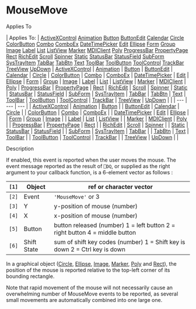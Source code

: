 




<h1 class="heading"><span class="name">MouseMove</span></h1>

Applies To

| Applies To: | [ActiveXControl](./activexcontrol.md) [Animation](./animation.md) [Button](./button.md) [ButtonEdit](./buttonedit.md) [Calendar](./calendar.md) [Circle](./circle.md) [ColorButton](./colorbutton.md) [Combo](./combo.md) [ComboEx](./comboex.md) [DateTimePicker](./datetimepicker.md) [Edit](./edit.md) [Ellipse](./ellipse.md) [Form](./form.md) [Group](./group.md) [Image](./image.md) [Label](./label.md) [List](./list.md) [ListView](./listview.md) [Marker](./marker.md) [MDIClient](./mdiclient.md) [Poly](./poly.md) [ProgressBar](./progressbar.md) [PropertyPage](./propertypage.md) [Rect](./rect.md) [RichEdit](./richedit.md) [Scroll](./scroll.md) [Spinner](./spinner.md) [Static](./static.md) [StatusBar](./statusbar.md) [StatusField](./statusfield.md) [SubForm](./subform.md) [SysTrayItem](./systrayitem.md) [TabBar](./tabbar.md) [TabBtn](./tabbtn.md) [Text](./text.md) [ToolBar](./toolbar.md) [ToolButton](./toolbutton.md) [ToolControl](./toolcontrol.md) [TrackBar](./trackbar.md) [TreeView](./treeview.md) [UpDown](./updown.md) | [ActiveXControl](./activexcontrol.md) | [Animation](./animation.md) | [Button](./button.md) | [ButtonEdit](./buttonedit.md) | [Calendar](./calendar.md) | [Circle](./circle.md) | [ColorButton](./colorbutton.md) | [Combo](./combo.md) | [ComboEx](./comboex.md) | [DateTimePicker](./datetimepicker.md) | [Edit](./edit.md) | [Ellipse](./ellipse.md) | [Form](./form.md) | [Group](./group.md) | [Image](./image.md) | [Label](./label.md) | [List](./list.md) | [ListView](./listview.md) | [Marker](./marker.md) | [MDIClient](./mdiclient.md) | [Poly](./poly.md) | [ProgressBar](./progressbar.md) | [PropertyPage](./propertypage.md) | [Rect](./rect.md) | [RichEdit](./richedit.md) | [Scroll](./scroll.md) | [Spinner](./spinner.md) | [Static](./static.md) | [StatusBar](./statusbar.md) | [StatusField](./statusfield.md) | [SubForm](./subform.md) | [SysTrayItem](./systrayitem.md) | [TabBar](./tabbar.md) | [TabBtn](./tabbtn.md) | [Text](./text.md) | [ToolBar](./toolbar.md) | [ToolButton](./toolbutton.md) | [ToolControl](./toolcontrol.md) | [TrackBar](./trackbar.md) | [TreeView](./treeview.md) | [UpDown](./updown.md) |  |
| --- | --- | ---  |
| [ActiveXControl](./activexcontrol.md) | [Animation](./animation.md) | [Button](./button.md) |
| [ButtonEdit](./buttonedit.md) | [Calendar](./calendar.md) | [Circle](./circle.md) |
| [ColorButton](./colorbutton.md) | [Combo](./combo.md) | [ComboEx](./comboex.md) |
| [DateTimePicker](./datetimepicker.md) | [Edit](./edit.md) | [Ellipse](./ellipse.md) |
| [Form](./form.md) | [Group](./group.md) | [Image](./image.md) |
| [Label](./label.md) | [List](./list.md) | [ListView](./listview.md) |
| [Marker](./marker.md) | [MDIClient](./mdiclient.md) | [Poly](./poly.md) |
| [ProgressBar](./progressbar.md) | [PropertyPage](./propertypage.md) | [Rect](./rect.md) |
| [RichEdit](./richedit.md) | [Scroll](./scroll.md) | [Spinner](./spinner.md) |
| [Static](./static.md) | [StatusBar](./statusbar.md) | [StatusField](./statusfield.md) |
| [SubForm](./subform.md) | [SysTrayItem](./systrayitem.md) | [TabBar](./tabbar.md) |
| [TabBtn](./tabbtn.md) | [Text](./text.md) | [ToolBar](./toolbar.md) |
| [ToolButton](./toolbutton.md) | [ToolControl](./toolcontrol.md) | [TrackBar](./trackbar.md) |
| [TreeView](./treeview.md) | [UpDown](./updown.md) |  |


Description


If enabled, this event is reported when the user moves the mouse. The event message reported as the result of `⎕DQ`, or supplied as the right argument to your callback function, is a 6-element vector as follows :

| `[1]` | Object | ref or character vector |
| --- | --- | ---  |
| `[2]` | Event | `'MouseMove'` or 3 |
| `[3]` | Y | y-position of mouse (number) |
| `[4]` | X | x-position of mouse (number) |
| `[5]` | Button | button released (number) 1 = left button 2 = right button 4 = middle button |
| `[6]` | Shift State | sum of shift key codes (number) 1 = Shift key is down 2 = Ctrl key is down |


In a graphical object ([Circle](./circle.md), [Ellipse](./ellipse.md), [Image](./image.md), [Marker](./marker.md), [Poly](./poly.md) and [Rect](./rect.md)), the position of the mouse is reported relative to the top-left corner of its bounding rectangle.


Note that rapid movement of the mouse will not necessarily cause an overwhelming number of MouseMove events to be reported, as several small movements are automatically combined into one large one.



